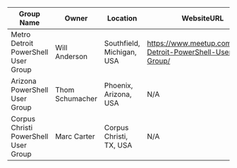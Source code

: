 |Group Name|Owner|Location|WebsiteURL|Twitter|Email|
|----------|-----|--------|----------|-------|-----|
|Metro Detroit PowerShell User Group|Will Anderson|Southfield, Michigan, USA|https://www.meetup.com/Metro-Detroit-PowerShell-Users-Group/ | N/A | N/A |
|Arizona PowerShell User Group|Thom Schumacher|Phoenix, Arizona, USA| N/A | N/A | N/A |
|Corpus Christi PowerShell User Group|Marc Carter|Corpus Christi, TX, USA| N/A | @ccpsug | ccpsug@gmail.com |
